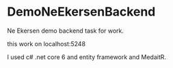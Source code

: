 # DemoNeEkersenBackend
 Ne Ekersen demo backend task for work.

 this work on localhost:5248
 
 I used c# .net core 6 and entity framework and MedaitR.
